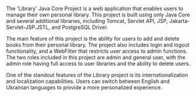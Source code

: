 The 'Library' Java Core Project is a web application that enables users to manage their own personal library. 
This project is built using only Java Core and several additional libraries, including Tomcat, Servlet API, JSP, Jakarta-Servlet-JSP.JSTL, and PostgreSQL Driver.

The main feature of this project is the ability for users to add and delete books from their personal library. 
The project also includes login and logout functionality, and a WebFilter that restricts user access to admin functions. 
The two roles included in this project are admin and general user, with the admin role having full access to user libraries and the ability to delete users.

One of the standout features of the Library project is its internationalization and localization capabilities. 
Users can switch between English and Ukrainian languages to provide a more personalized experience.
